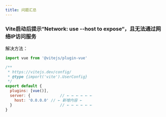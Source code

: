 ```yaml
---
title: 问题汇总
---
```


### Vite启动后提示“Network: use --host to expose“，且无法通过网络IP访问服务

解决方法：

```js
import vue from '@vitejs/plugin-vue'

/**
 * https://vitejs.dev/config/
 * @type {import('vite').UserConfig}
 */
export default {
  plugins: [vue()],
  server: {				// ← ← ← ← ← ←
    host: '0.0.0.0'	// ← 新增内容 ←
  }						// ← ← ← ← ← ←
}

```

